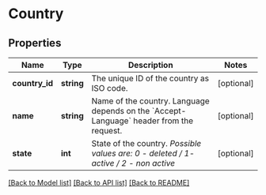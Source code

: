 # Country

## Properties
Name | Type | Description | Notes
------------ | ------------- | ------------- | -------------
**country_id** | **string** | The unique ID of the country as ISO code. | [optional] 
**name** | **string** | Name of the country. Language depends on the &#x60;Accept-Language&#x60; header from the request. | [optional] 
**state** | **int** | State of the country. *Possible values are: 0 - deleted / 1- active / 2 - non active* | [optional] 

[[Back to Model list]](../../README.md#documentation-for-models) [[Back to API list]](../../README.md#documentation-for-api-endpoints) [[Back to README]](../../README.md)

